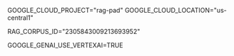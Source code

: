 GOOGLE_CLOUD_PROJECT="rag-pad"
GOOGLE_CLOUD_LOCATION="us-central1"

RAG_CORPUS_ID="2305843009213693952"

GOOGLE_GENAI_USE_VERTEXAI=TRUE